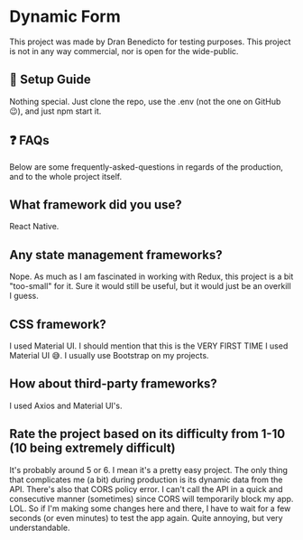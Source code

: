 # Dynamic Form
This project was made by Dran Benedicto for testing purposes. This project is not in any way commercial, nor is open for the wide-public.

## 🔧 Setup Guide
Nothing special. Just clone the repo, use the .env (not the one on GitHub 😉), and just npm start it.

## ❓ FAQs
Below are some frequently-asked-questions in regards of the production, and to the whole project itself.

## What framework did you use?
React Native.

## Any state management frameworks?
Nope. As much as I am fascinated in working with Redux, this project is a bit "too-small" for it. Sure it would still be useful, but it would just be an overkill I guess.

## CSS framework?
I used Material UI. I should mention that this is the VERY FIRST TIME I used Material UI 😅. I usually use Bootstrap on my projects.

## How about third-party frameworks?
I used Axios and Material UI's.

## Rate the project based on its difficulty from 1-10 (10 being extremely difficult)
It's probably around 5 or 6. I mean it's a pretty easy project. The only thing that complicates me (a bit) during production is its dynamic data from the API. 
There's also that CORS policy error. I can't call the API in a quick and consecutive manner (sometimes) since CORS will temporarily block my app. LOL. So if I'm making some changes here and there, I have to wait for a few seconds (or even minutes) to test the app again. Quite annoying, but very understandable. 

